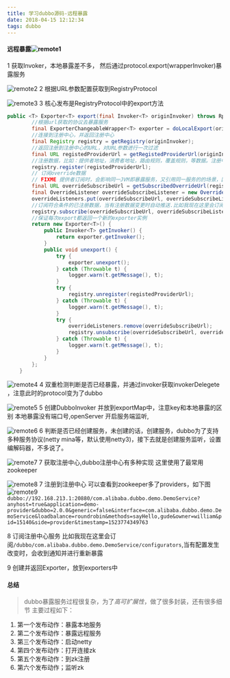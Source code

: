 ```yaml
---
title: 学习dubbo源码-远程暴露
date: 2018-04-15 12:12:34
tags: dubbo
---
```


#### 远程暴露![remote1](https://gitee.com/zhangguodong/image/raw/master/picgo/remote1.png)
1 获取Invoker，本地暴露差不多， 然后通过protocol.export(wrapperInvoker)暴露服务
<!--more-->
![remote2](https://gitee.com/zhangguodong/image/raw/master/picgo/remote2.png)
2 根据URL参数配置获取到RegistryProtocol

![remote3](https://gitee.com/zhangguodong/image/raw/master/picgo/remote3.png)
3 核心发布是RegistryProtocol中的export方法

```java
public <T> Exporter<T> export(final Invoker<T> originInvoker) throws RpcException {
        //根据url获取的协议去暴露服务
        final ExporterChangeableWrapper<T> exporter = doLocalExport(originInvoker);
        //连接到注册中心，并返回注册中心
        final Registry registry = getRegistry(originInvoker);
        //返回注册到注册中心的URL，对URL参数进行一次过滤
        final URL registedProviderUrl = getRegistedProviderUrl(originInvoker);
        //注册数据，比如：提供者地址，消费者地址，路由规则，覆盖规则，等数据。注册中心保存了所有提供者的注册信息供消费者发现
        registry.register(registedProviderUrl);
        // 订阅override数据
        // FIXME 提供者订阅时，会影响同一JVM即暴露服务，又引用同一服务的的场景，因为subscribed以服务名为缓存的key，导致订阅信息覆盖。
        final URL overrideSubscribeUrl = getSubscribedOverrideUrl(registedProviderUrl);
        final OverrideListener overrideSubscribeListener = new OverrideListener(overrideSubscribeUrl);
        overrideListeners.put(overrideSubscribeUrl, overrideSubscribeListener);
        //订阅符合条件的已注册数据，当有注册数据变更时自动推送.比如我现在这里会订阅/dubbo/com.alibaba.dubbo.demo.DemoService/configurators,当有配置发生改变时，会收到通知并进行重新发布
        registry.subscribe(overrideSubscribeUrl, overrideSubscribeListener);
        //保证每次export都返回一个新的exporter实例
        return new Exporter<T>() {
            public Invoker<T> getInvoker() {
                return exporter.getInvoker();
            }
            public void unexport() {
            	try {
            		exporter.unexport();
            	} catch (Throwable t) {
                	logger.warn(t.getMessage(), t);
                }
                try {
                	registry.unregister(registedProviderUrl);
                } catch (Throwable t) {
                	logger.warn(t.getMessage(), t);
                }
                try {
                	overrideListeners.remove(overrideSubscribeUrl);
                	registry.unsubscribe(overrideSubscribeUrl, overrideSubscribeListener);
                } catch (Throwable t) {
                	logger.warn(t.getMessage(), t);
                }
            }
        };
    }
```

![remote4](https://gitee.com/zhangguodong/image/raw/master/picgo/remote4.png)
4 双重检测判断是否已经暴露，并通过invoker获取invokerDelegete ，注意此时的protocol变为了dubbo

![remote5](https://gitee.com/zhangguodong/image/raw/master/picgo/remote5.png)
5 创建DubboInvoker 并放到exportMap中，注意key和本地暴露的区别 本地暴露没有端口号,openServer 开启服务端监听,

![remote6](https://gitee.com/zhangguodong/image/raw/master/picgo/remote6.png)
6 判断是否已经创建服务，未创建的话，创建服务，dubbo为了支持多种服务协议(netty mina等，默认使用netty3)，接下去就是创建服务监听，设置编解码器，不多说了。

![remote7](https://gitee.com/zhangguodong/image/raw/master/picgo/remote7.png)
7 获取注册中心,dubbo注册中心有多种实现 这里使用了最常用zookeeper

![remote8](https://gitee.com/zhangguodong/image/raw/master/picgo/remote8.png)
7 注册到注册中心
可以查看到zookeeper多了providers，如下图
![remote9](https://gitee.com/zhangguodong/image/raw/master/picgo/remote9.png)
`dubbo://192.168.213.1:20880/com.alibaba.dubbo.demo.DemoService?anyhost=true&application=demo-provider&dubbo=2.0.0&generic=false&interface=com.alibaba.dubbo.demo.DemoService&loadbalance=roundrobin&methods=sayHello,gude&owner=william&pid=15140&side=provider&timestamp=1523774349763`

8 订阅注册中心服务 比如我现在这里会订阅`/dubbo/com.alibaba.dubbo.demo.DemoService/configurators`,当有配置发生改变时，会收到通知并进行重新暴露

9 创建并返回Exporter，放到exporters中

#### 总结
> dubbo暴露服务过程很复杂，为了*高可扩展性*，做了很多封装，还有很多细节 主要过程如下：
1. 第一个发布动作：暴露本地服务
1. 第二个发布动作：暴露远程服务
1. 第三个发布动作：启动netty
1. 第四个发布动作：打开连接zk
1. 第五个发布动作：到zk注册
1. 第六个发布动作；监听zk
	



